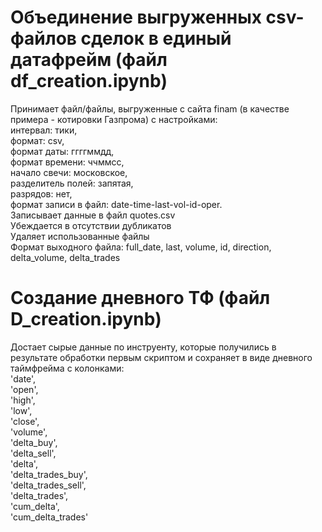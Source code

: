 # Объединение выгруженных csv-файлов сделок в единый датафрейм (файл df_creation.ipynb)
Принимает файл/файлы, выгруженные с сайта finam (в качестве примера - котировки Газпрома) с настройками:  
интервал: тики,  
формат: csv,  
формат даты: ггггммдд,  
формат времени: ччммсс,  
начало свечи: московское,  
разделитель полей: запятая,  
разрядов: нет,  
формат записи в файл: date-time-last-vol-id-oper.  
Записывает данные в файл quotes.csv  
Убеждается в отсутствии дубликатов  
Удаляет использованные файлы  
Формат выходного файла: full_date, last, volume, id, direction, delta_volume, delta_trades  

# Создание дневного ТФ (файл  D_creation.ipynb)
Достает сырые данные по инструенту, которые получились в результате обработки первым скриптом и сохраняет в виде дневного таймфрейма с колонками:  
'date',  
'open',  
'high',  
'low',  
'close',  
'volume',  
'delta_buy',  
'delta_sell',  
'delta',  
'delta_trades_buy',  
'delta_trades_sell',  
'delta_trades',  
'cum_delta',  
'cum_delta_trades'

